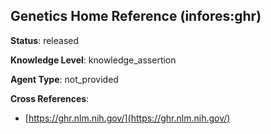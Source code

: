 [//]: # (DO NOT MANUALLY EDIT THIS FILE. IT IS GENERATED FROM A TEMPLATE.)

## Genetics Home Reference (infores:ghr)

**Status**: released
  
**Knowledge Level**: knowledge_assertion
  
**Agent Type**: not_provided



**Cross References**:

- [https://ghr.nlm.nih.gov/](https://ghr.nlm.nih.gov/)

